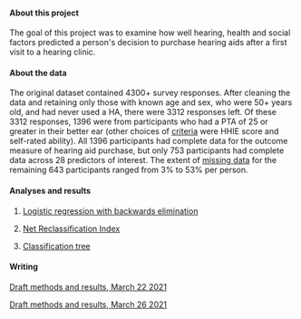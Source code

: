 #### About this project
 
The goal of this project was to examine how well hearing, health and social factors predicted a person's decision to purchase hearing aids after a first visit to a hearing clinic. 
 
#### About the data
 
The original dataset contained 4300+ survey responses. After cleaning the data and retaining only those with known age and sex, who were 50+ years old, and had never used a HA, there were 3312 responses left. Of these 3312 responses, 1396 were from participants who had a PTA of 25 or greater in their better ear (other choices of [criteria](https://huiwen-goy.github.io/connect1-stigma/Connect1_Stigma_criteria.html) were HHIE score and self-rated ability). All 1396 participants had complete data for the outcome measure of hearing aid purchase, but only 753 participants had complete data across 28 predictors of interest. The extent of [missing data](https://huiwen-goy.github.io/connect1-stigma/Connect1_Stigma_describe_imputation.html) for the remaining 643 participants ranged from 3% to 53% per person. 
 
#### Analyses and results

1. [Logistic regression with backwards elimination](https://huiwen-goy.github.io/connect1-stigma/Connect1_Stigma_LR.html)

2. [Net Reclassification Index](https://huiwen-goy.github.io/connect1-stigma/Connect1_Stigma_NRI.html)

3. [Classification tree](https://huiwen-goy.github.io/connect1-stigma/Connect1_Stigma_Tree.html)

#### Writing

[Draft methods and results, March 22 2021](https://huiwen-goy.github.io/connect1-stigma/Connect1-Stigma_tree_method_results_2021.03.22.pdf)

[Draft methods and results, March 26 2021](https://huiwen-goy.github.io/connect1-stigma/Connect1-Stigma_tree_method_results_2021.03.26.pdf)
